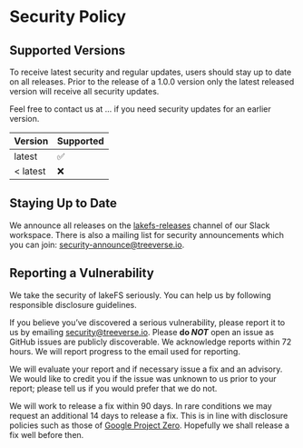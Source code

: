 # Security Policy

## Supported Versions

To receive latest security and regular updates, users should stay up to date on all
releases.  Prior to the release of a 1.0.0 version only the latest released version
will receive all security updates.

Feel free to contact us at ... if you need security updates for an earlier version.

| Version | Supported          |
| ------- | ------------------ |
| latest  | :white_check_mark: |
| < latest| :x: |

## Staying Up to Date

We announce all releases on the [lakefs-releases][slack-lakefs-releases] channel of
our Slack workspace.  There is also a mailing list for security announcements which
you can join: [security-announce@treeverse.io][security-mailing-list].

## Reporting a Vulnerability

We take the security of lakeFS seriously.  You can help us by following responsible
disclosure guidelines.

If you believe you’ve discovered a serious vulnerability, please report it to us by
emailing security@treeverse.io.  Please **do _NOT_** open an issue as GitHub issues
are publicly discoverable.  We acknowledge reports within 72 hours.  We will report
progress to the email used for reporting.

We will evaluate your report and if necessary issue a fix and an advisory. We would
like to credit you if the issue was unknown to us prior to your report; please tell
us if you would prefer that we do not.

We will work to release a fix within 90 days.  In rare conditions we may request an
additional 14 days to release a fix.  This is in line with disclosure policies such
as those of [Google Project Zero][project-zero-policy].  Hopefully we shall release
a fix well before then.

[project-zero-policy]: https://googleprojectzero.blogspot.com/2021/04/policy-and-disclosure-2021-edition.html
[slack-lakefs-releases]: https://lakefs.slack.com/archives/C017S6YFFSP
[security-mailing-list]: https://googlegroups.X.Y.Z.
